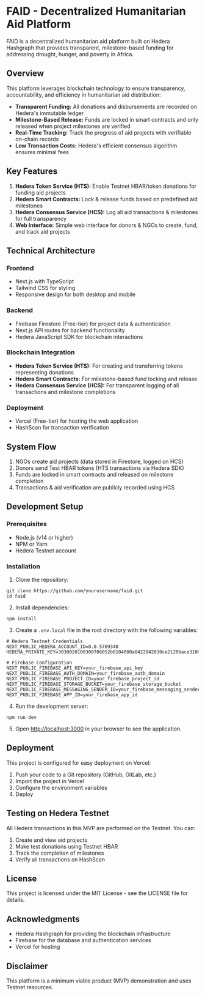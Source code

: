 # FAID - Decentralized Humanitarian Aid Platform

FAID is a decentralized humanitarian aid platform built on Hedera Hashgraph that provides transparent, milestone-based funding for addressing drought, hunger, and poverty in Africa.

## Overview

This platform leverages blockchain technology to ensure transparency, accountability, and efficiency in humanitarian aid distribution:

- **Transparent Funding:** All donations and disbursements are recorded on Hedera's immutable ledger
- **Milestone-Based Release:** Funds are locked in smart contracts and only released when project milestones are verified
- **Real-Time Tracking:** Track the progress of aid projects with verifiable on-chain records
- **Low Transaction Costs:** Hedera's efficient consensus algorithm ensures minimal fees

## Key Features

1. **Hedera Token Service (HTS):** Enable Testnet HBAR/token donations for funding aid projects
2. **Hedera Smart Contracts:** Lock & release funds based on predefined aid milestones
3. **Hedera Consensus Service (HCS):** Log all aid transactions & milestones for full transparency
4. **Web Interface:** Simple web interface for donors & NGOs to create, fund, and track aid projects

## Technical Architecture

### Frontend
- Next.js with TypeScript
- Tailwind CSS for styling
- Responsive design for both desktop and mobile

### Backend
- Firebase Firestore (Free-tier) for project data & authentication
- Next.js API routes for backend functionality
- Hedera JavaScript SDK for blockchain interactions

### Blockchain Integration
- **Hedera Token Service (HTS):** For creating and transferring tokens representing donations
- **Hedera Smart Contracts:** For milestone-based fund locking and release
- **Hedera Consensus Service (HCS):** For transparent logging of all transactions and milestone completions

### Deployment
- Vercel (Free-tier) for hosting the web application
- HashScan for transaction verification

## System Flow

1. NGOs create aid projects (data stored in Firestore, logged on HCS)
2. Donors send Test HBAR tokens (HTS transactions via Hedera SDK)
3. Funds are locked in smart contracts and released on milestone completion
4. Transactions & aid verification are publicly recorded using HCS

## Development Setup

### Prerequisites
- Node.js (v14 or higher)
- NPM or Yarn
- Hedera Testnet account

### Installation

1. Clone the repository:
```
git clone https://github.com/yourusername/faid.git
cd faid
```

2. Install dependencies:
```
npm install
```

3. Create a `.env.local` file in the root directory with the following variables:
```
# Hedera Testnet Credentials
NEXT_PUBLIC_HEDERA_ACCOUNT_ID=0.0.5769340
HEDERA_PRIVATE_KEY=3030020100300706052b8104000a0422042030ce21286aca3108ca03cbee4c3ad984957d3109c13bf55c45bd9beb199d868d

# Firebase Configuration
NEXT_PUBLIC_FIREBASE_API_KEY=your_firebase_api_key
NEXT_PUBLIC_FIREBASE_AUTH_DOMAIN=your_firebase_auth_domain
NEXT_PUBLIC_FIREBASE_PROJECT_ID=your_firebase_project_id
NEXT_PUBLIC_FIREBASE_STORAGE_BUCKET=your_firebase_storage_bucket
NEXT_PUBLIC_FIREBASE_MESSAGING_SENDER_ID=your_firebase_messaging_sender_id
NEXT_PUBLIC_FIREBASE_APP_ID=your_firebase_app_id
```

4. Run the development server:
```
npm run dev
```

5. Open [http://localhost:3000](http://localhost:3000) in your browser to see the application.

## Deployment

This project is configured for easy deployment on Vercel:

1. Push your code to a Git repository (GitHub, GitLab, etc.)
2. Import the project in Vercel
3. Configure the environment variables
4. Deploy

## Testing on Hedera Testnet

All Hedera transactions in this MVP are performed on the Testnet. You can:

1. Create and view aid projects
2. Make test donations using Testnet HBAR
3. Track the completion of milestones
4. Verify all transactions on HashScan

## License

This project is licensed under the MIT License - see the LICENSE file for details.

## Acknowledgments

- Hedera Hashgraph for providing the blockchain infrastructure
- Firebase for the database and authentication services
- Vercel for hosting

## Disclaimer

This platform is a minimum viable product (MVP) demonstration and uses Testnet resources.
